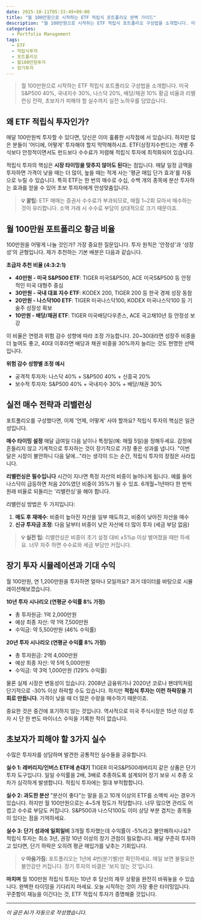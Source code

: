 ```yaml
---
date: 2025-10-11T05:33:49+09:00
title: "월 100만원으로 시작하는 ETF 적립식 포트폴리오 완벽 가이드"
description: "월 100만원으로 시작하는 ETF 적립식 포트폴리오 구성법을 소개합니다. 미국 S&P500 40%, 국내지수 30%, 나스닥 20%, 배당/채권 10% 황금 비율과 리밸런싱 전략, 초보자가 피해야 할 실수까지 실전 노하우를 담았습니다."
categories:
  - Portfolio Management
tags:
  - ETF
  - 적립식투자
  - 포트폴리오
  - 월100만원투자
  - 장기투자
---
```


> 월 100만원으로 시작하는 ETF 적립식 포트폴리오 구성법을 소개합니다. 미국 S&P500 40%, 국내지수 30%, 나스닥 20%, 배당/채권 10% 황금 비율과 리밸런싱 전략, 초보자가 피해야 할 실수까지 실전 노하우를 담았습니다.

<!-- more -->

## 왜 ETF 적립식 투자인가?

매달 100만원씩 투자할 수 있다면, 당신은 이미 훌륭한 시작점에 서 있습니다. 하지만 많은 분들이 '어디에, 어떻게' 투자해야 할지 막막해하시죠. ETF(상장지수펀드)는 개별 주식보다 안정적이면서도 펀드보다 수수료가 저렴해 적립식 투자에 최적화되어 있습니다.

적립식 투자의 핵심은 **시장 타이밍을 맞추지 않아도 된다**는 점입니다. 매달 일정 금액을 투자하면 가격이 낮을 때는 더 많이, 높을 때는 적게 사는 '평균 매입 단가 효과'를 자동으로 누릴 수 있습니다. 특히 ETF는 한 번의 매수로 수십, 수백 개의 종목에 분산 투자하는 효과를 얻을 수 있어 초보 투자자에게 안성맞춤입니다.

> **💡 꿀팁:** ETF 매매는 증권사 수수료가 부과되므로, 매월 1~2회 모아서 매수하는 것이 유리합니다. 소액 거래 시 수수료 부담이 상대적으로 크기 때문이죠.

## 월 100만원 포트폴리오 황금 비율

100만원을 어떻게 나눌 것인가? 가장 중요한 질문입니다. 투자 원칙은 '안정성'과 '성장성'의 균형입니다. 제가 추천하는 기본 배분은 다음과 같습니다.

**초급자 추천 비율 (4:3:2:1)**
- **40만원 - 미국 S&P500 ETF**: TIGER 미국S&P500, ACE 미국S&P500 등 안정적인 미국 대형주 중심
- **30만원 - 국내 대표 지수 ETF**: KODEX 200, TIGER 200 등 한국 경제 성장 동참
- **20만원 - 나스닥100 ETF**: TIGER 미국나스닥100, KODEX 미국나스닥100 등 기술주 성장성 확보
- **10만원 - 배당/채권 ETF**: TIGER 미국배당다우존스, ACE 국고채10년 등 안정성 보강

이 비율은 연령과 위험 감수 성향에 따라 조정 가능합니다. 20~30대라면 성장주 비중을 더 높여도 좋고, 40대 이후라면 배당과 채권 비중을 30%까지 늘리는 것도 현명한 선택입니다.

**위험 감수 성향별 조정 예시**
- 공격적 투자자: 나스닥 40% + S&P500 40% + 신흥국 20%
- 보수적 투자자: S&P500 40% + 국내지수 30% + 배당/채권 30%

## 실전 매수 전략과 리밸런싱

포트폴리오를 구성했다면, 이제 '언제, 어떻게' 사야 할까요? 적립식 투자의 핵심은 일관성입니다.

**매수 타이밍 설정**
매달 급여일 다음 날이나 특정일(예: 매월 5일)을 정해두세요. 감정에 흔들리지 않고 기계적으로 투자하는 것이 장기적으로 가장 좋은 성과를 냅니다. "이번 달은 시장이 불안하니 다음 달에..."라는 생각이 드는 순간, 적립식 투자의 장점은 사라집니다.

**리밸런싱은 필수입니다**
시간이 지나면 특정 자산의 비중이 늘어나게 됩니다. 예를 들어 나스닥이 급등하면 처음 20%였던 비중이 35%가 될 수 있죠. 6개월~1년마다 한 번씩 원래 비율로 되돌리는 '리밸런싱'을 해야 합니다.

리밸런싱 방법은 두 가지입니다:
1. **매도 후 재매수**: 비중이 높아진 자산을 일부 매도하고, 비중이 낮아진 자산을 매수
2. **신규 투자금 조정**: 다음 달부터 비중이 낮은 자산에 더 많이 투자 (세금 부담 없음)

> **💡 실전 팁:** 리밸런싱은 비중이 초기 설정 대비 ±5%p 이상 벌어졌을 때만 하세요. 너무 자주 하면 수수료와 세금 부담만 커집니다.

## 장기 투자 시뮬레이션과 기대 수익

월 100만원, 연 1,200만원을 투자하면 얼마나 모일까요? 과거 데이터를 바탕으로 시뮬레이션해보겠습니다.

**10년 투자 시나리오 (연평균 수익률 8% 가정)**
- 총 투자원금: 1억 2,000만원
- 예상 최종 자산: 약 1억 7,500만원
- 수익금: 약 5,500만원 (46% 수익률)

**20년 투자 시나리오 (연평균 수익률 8% 가정)**
- 총 투자원금: 2억 4,000만원
- 예상 최종 자산: 약 5억 5,000만원
- 수익금: 약 3억 1,000만원 (129% 수익률)

물론 실제 시장은 변동성이 있습니다. 2008년 금융위기나 2020년 코로나 팬데믹처럼 단기적으로 -30% 이상 하락할 수도 있습니다. 하지만 **적립식 투자는 이런 하락장을 기회로 만듭니다**. 가격이 낮을 때 더 많은 수량을 매수하기 때문이죠.

중요한 것은 중간에 포기하지 않는 것입니다. 역사적으로 미국 주식시장은 15년 이상 투자 시 단 한 번도 마이너스 수익을 기록한 적이 없습니다.

## 초보자가 피해야 할 3가지 실수

수많은 투자자를 상담하며 발견한 공통적인 실수들을 공유합니다.

**실수 1: 레버리지/인버스 ETF에 손대기**
TIGER 미국S&P500레버리지 같은 상품은 단기 투자 도구입니다. 일일 수익률을 2배, 3배로 추종하도록 설계되어 장기 보유 시 추종 오차가 심각하게 발생합니다. 적립식 투자에는 절대 부적합합니다.

**실수 2: 과도한 분산**
"분산이 좋다"는 말을 듣고 10개 이상의 ETF를 소액씩 사는 경우가 있습니다. 하지만 월 100만원으로는 4~5개 정도가 적당합니다. 너무 많으면 관리도 어렵고 수수료 부담도 커집니다. S&P500과 나스닥100도 이미 상당 부분 겹치는 종목들이 있다는 점을 기억하세요.

**실수 3: 단기 성과에 일희일비**
3개월 투자했는데 수익률이 -5%라고 불안해하시나요? 적립식 투자는 최소 3년, 권장 10년 이상의 장기 관점이 필요합니다. 매달 꾸준히 투자하고 있다면, 단기 하락은 오히려 평균 매입가를 낮추는 기회입니다.

> **💡 마음가짐:** 포트폴리오는 1년에 4번(분기별)만 확인하세요. 매일 보면 불필요한 불안감만 커집니다. 장기 투자의 비결은 '보지 않는 것'입니다.

**마치며**
월 100만원 적립식 투자는 10년 후 당신의 재무 상황을 완전히 바꿔놓을 수 있습니다. 완벽한 타이밍을 기다리지 마세요. 오늘 시작하는 것이 가장 좋은 타이밍입니다. 꾸준함이 재능을 이긴다는 것, ETF 적립식 투자가 증명해줄 것입니다.


---

*이 글은 AI가 자동으로 작성했습니다.*
